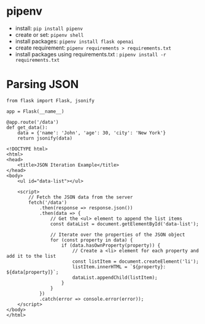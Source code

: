 # pipenv
* install: `pip install pipenv`
* create or set: `pipenv shell`
* install packages: `pipenv install flask openai`
* create requirement: `pipenv requirements > requirements.txt`
* install packages using requirements.txt : `pipenv install -r requirements.txt`

# Parsing JSON

```
from flask import Flask, jsonify

app = Flask(__name__)

@app.route('/data')
def get_data():
    data = {'name': 'John', 'age': 30, 'city': 'New York'}
    return jsonify(data)
```

```
<!DOCTYPE html>
<html>
<head>
    <title>JSON Iteration Example</title>
</head>
<body>
    <ul id="data-list"></ul>

    <script>
        // Fetch the JSON data from the server
        fetch('/data')
            .then(response => response.json())
            .then(data => {
                // Get the <ul> element to append the list items
                const dataList = document.getElementById('data-list');

                // Iterate over the properties of the JSON object
                for (const property in data) {
                    if (data.hasOwnProperty(property)) {
                        // Create a <li> element for each property and add it to the list
                        const listItem = document.createElement('li');
                        listItem.innerHTML = `${property}: ${data[property]}`;
                        dataList.appendChild(listItem);
                    }
                }
            })
            .catch(error => console.error(error));
    </script>
</body>
</html>
```
